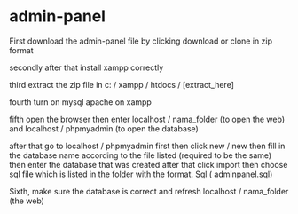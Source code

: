 # admin-panel

First download the admin-panel file by clicking download or clone in zip format

secondly after that install xampp correctly

third extract the zip file in c: / xampp / htdocs / [extract_here]

fourth turn on mysql apache on xampp

fifth open the browser then enter localhost / nama_folder (to open the web) and localhost / phpmyadmin (to open the database)

after that go to localhost / phpmyadmin first then click new / new then fill in the database name according to the file listed (required to be the same) then enter the database that was created after that click import then choose sql file which is listed in the folder with the format. Sql ( adminpanel.sql)

Sixth, make sure the database is correct and refresh localhost / nama_folder (the web)
